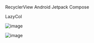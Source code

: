 RecyclerView Android Jetpack Compose

LazyCol

![image](https://github.com/RushiChavan-dev/JetpackRecyclerview/assets/50754786/8b6ff230-b69f-4463-9a10-ca87650f097b)


![image](https://github.com/RushiChavan-dev/JetpackRecyclerview/assets/50754786/d6e3ffa2-8dc6-49b4-ad08-5685ffdb2cc8)
